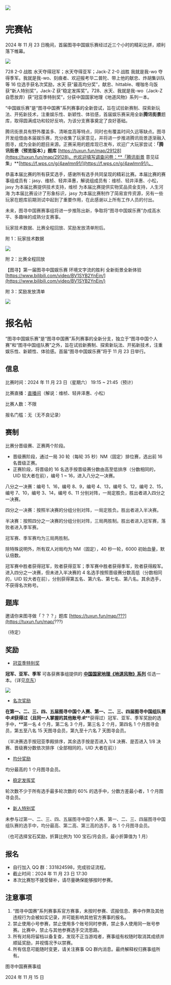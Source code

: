 

![](https://cdn.nlark.com/yuque/0/2024/png/40486496/1732030594616-634cff9d-0b3f-45a1-8b3d-383333054fc0.png)



# 完赛帖
2024 年 11 月 23 日晚间，首届图寻中国娱乐赛经过近三个小时的精彩比拼，顺利落下帷幕。

![](https://cdn.nlark.com/yuque/0/2024/png/40486496/1732875863503-8b601068-abc3-415d-8a03-26e755b19228.png)

728 2-0 战胜 水天夺得冠军；水天夺得亚军；Jack-Z 2-0 战胜 我就是我-wo 夺得季军。我就是我-wo、刻痕者、欢迎报考华二普陀、带上他的献忠、炸胡集训队 等 16 位选手获名次奖励，水天 获“最高均分奖”，献忠、hittable、喱咖冬乌饭 获“新人特别奖”，Jack-Z 获“稳定发挥奖”。728、水天、我就是我-wo（Jack-Z 自愿放弃）获“冠亚季特别奖”，分获中国国家地理《地道风物》系列一本。

“中国娱乐赛”是“图寻中国赛”系列赛事的全新尝试，<font style="color:rgb(38, 38, 38);">旨在试验新赛制、探索新玩法、开拓新技术，注重娱乐性、新颖性、体验感，首届娱乐赛采用全新</font>**<font style="color:rgb(38, 38, 38);">腾讯街景</font>**<font style="color:rgb(38, 38, 38);">题库，取得圆满成功和较好反响，为该分支赛事奠定了良好基础。</font>

<font style="color:rgb(38, 38, 38);">腾讯街景具有野外覆盖多、清晰度高等特点，同时也有覆盖时间久远等缺点。图寻开发组借由本届娱乐赛，充分收集了玩家意见，并将进一步推进腾讯街景逐渐融入图寻，成为全新的题目来源。正赛采用的题库现已发布，欢迎广大玩家尝试：</font>**<font style="color:rgb(38, 38, 38);">「腾讯街景（预览版本）」题库</font>**<font style="color:rgb(38, 38, 38);"> </font>[https://tuxun.fun/map/29128](https://tuxun.fun/map/29128)。也欢迎填写调查问卷：**「腾讯街景 意见征集」**[https://f.wps.cn/g/4awlmn91/](https://f.wps.cn/g/4awlmn91/)。

恭喜本届比赛的所有获奖选手，感谢所有选手共同呈现的精彩比赛。本届比赛的赛事组成员有：jasy、维桢、轻井泽惠，解说组成员有：<font style="color:rgb(38, 38, 38);">维桢、轻井泽惠、小松，jasy 为本届比赛提供技术支持，维桢 为本届比赛提供实物奖品资金支持，人生河海 为本届比赛设计了形象标识，jasy 为本届比赛制作了简易宣传资源，另有一些玩家在题库前期测试中起到了重要作用，在此感谢以上所有工作人员的付出。</font>

<font style="color:rgb(38, 38, 38);">未来，图寻中国赛赛事组将进一步推陈出新，争取将“图寻中国娱乐赛”办成高水平、多趣味的成熟分支赛事。</font>

<font style="color:rgb(38, 38, 38);">玩家技术数据、比赛全程回放、奖励发放清单附后。</font>

附 1：玩家技术数据

![](https://cdn.nlark.com/yuque/0/2024/png/40486496/1732876729092-088300d2-1755-42a0-8fb2-642beb04a255.png)

附 2：比赛全程回放

【图寻】第一届图寻中国娱乐赛 环境文字流的胜利 全新街景全新体验[https://www.bilibili.com/video/BV1SYB2YnEin/](https://www.bilibili.com/video/BV1SYB2YnEin/)

附 3：奖励发放清单

![](https://cdn.nlark.com/yuque/0/2024/png/40486496/1732882596759-198b547e-bad9-4895-96c1-b925a1b44272.png)

# 报名帖
“图寻中国娱乐赛”是“图寻中国赛”系列赛事的全新分支，独立于“图寻中国个人赛”和“图寻中国组队赛”之外，旨在试验新赛制、探索新玩法、开拓新技术，注重娱乐性、新颖性、体验感。首届“图寻中国娱乐赛”将于 11 月 23 日举行。

## 信息
比赛时间：2024 年 11 月 23 日（星期六） 19:15 ~ 21:45（预计）

比赛直播：[直播间](https://live.bilibili.com/1670598)（解说：维桢、轻井泽惠、小松）



比赛人数：不限

报名门槛：无（无不良记录）



## 赛制
比赛分晋级赛、正赛两个阶段。

+ 晋级赛阶段，通过一局 30 轮（每轮 35 秒）NM（固定）排位赛，选出前 16 名晋级正赛。
+ 正赛阶段，将晋级的 16 名选手按晋级赛分数由高至低排序（分数相同的，UID 较大者在前），编号 1 ~ 16，进入八分之一决赛。

八分之一决赛：编号 1、16，编号 8、9，编号 4、13，编号 5、12，编号 2、15，编号 7、10，编号 3、14，编号 6、11 分别对阵，一局定胜负，胜出者进入四分之一决赛。

四分之一决赛：按照半决赛的分组<font style="color:rgb(38, 38, 38);">分别对阵，一局定胜负。胜出者进入半决赛。</font>

半决赛：按照四分之一决赛的分组<font style="color:rgb(38, 38, 38);">分别对阵，三局两胜制。胜出者进入冠军赛，落败者进入季军赛。</font>

<font style="color:rgb(38, 38, 38);">冠军赛、季军赛均为三局两胜制。</font>

除特殊说明外，所有双人对局均为 NM（固定），40 秒一轮，6000 初始血量，默认倍数。



冠军赛中胜者获得冠军，败者获得亚军；季军赛中胜者获得季军，败者获得殿军。进入四分之一决赛，但未进入半决赛的 4 名选手按照晋级赛分数高低<font style="color:rgb(38, 38, 38);">（分数相同的，UID 较大者在前）</font>，分别获得第五名、第六名、第七名、第八名。其余选手，不获得名次称号。



## 题库
邀请你来图寻做「？？？」题库 [https://tuxun.fun/map/???](https://tuxun.fun/map/???)

（待定）



## 奖励
+ <u>冠亚季特别奖</u>

**冠军、亚军、季军** 可各获赛事组提供的 **<u>中国国家地理《地道风物》系列</u>** 任选一本。（详见[京东](https://mall.jd.com/view_search-2162281-17761854-99-1-20-1.html)）

![](https://cdn.nlark.com/yuque/0/2024/png/40486496/1731517352690-268eb8cd-caea-421e-826e-cd8594a581b6.png)

+ <u>名次奖励</u>

**在第一、二、三、四、五届图寻中国个人赛、第一、二、三、四届图寻中国组队赛中**_**未**_**获得过（且同一人掌握的其他账号**_**<font style="color:rgb(38, 38, 38);">未</font>**_**获得过）冠军、亚军、季军奖励的选手中，**第一名 4 个月，第二名 3 个月，第三名 2 个月，第四名 1 个月图寻会员，第五至八名 15 天图寻会员，第九至十六名 7 天图寻会员。

（半决赛选手按冠亚季殿排序，其余选手按是否进入 1/4 决赛、是否进入 1/8 决赛、晋级赛分数依次排序（全部相同的，UID 大者在前））

+ <u>均分奖励</u>

均分最高的 1 个月图寻会员。

+ <u>稳定发挥奖</u>

轮次数不少于所有选手最多轮次数的 60% 的选手中，分数方差最小者，1 个月图寻会员。

+ <u>新人特别奖</u>

未参与过<font style="color:rgb(38, 38, 38);">第一、二、三、四、五届图寻中国个人赛、第一、二、三、四届图寻中国组队赛的选手中，均分最高、第二高、第三高的选手，各 1 个月图寻会员。</font>

<font style="color:rgb(38, 38, 38);"></font>

（也可选择宝石奖励，折算比例为 100 宝石/月会员，最小折算值为 1 月）



## 报名
+ 自行加入 QQ 群：331824598，完成验证流程。
+ 截止时间：2024 年 11 月 23 日 17:30
+ 本次比赛恕不接受替补，请尽量确保能够按时参赛。



## 注意事项
1. “图寻中国赛”系列赛事系官方赛事，未按时参赛、谎报信息、赛中作弊及其他违规行为会被如实记录，并可能影响其他官方赛事的报名。
2. 禁止使用小号参赛，禁止使用多个账号同时参赛，禁止多人使用同一账号参赛。比赛中，禁止与其他参赛选手交流思路。
3. 所有对局将留档以备复查，发现不正当游戏者，赛事组有权随时取消其成绩并顺延奖励，并视情况予以禁赛。
4. 所有信息可能随时变更，请关注赛事 QQ 群内消息。最终解释权归赛事组所有。



图寻中国赛赛事组

2024 年 11 月 15 日

